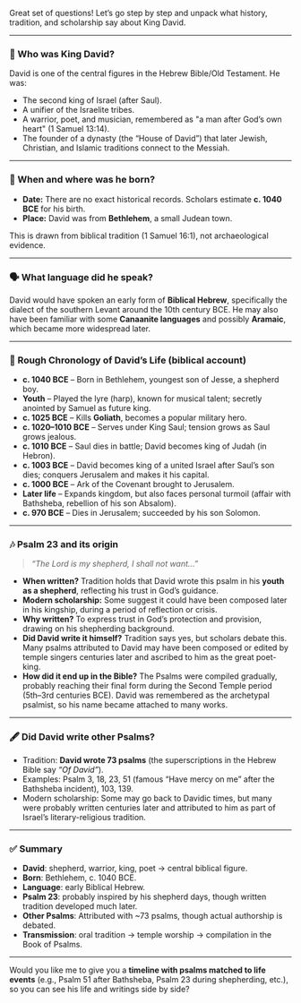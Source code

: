 Great set of questions! Let’s go step by step and unpack what history, tradition, and scholarship say about King David.

---

### 📖 Who was King David?

David is one of the central figures in the Hebrew Bible/Old Testament. He was:

* The second king of Israel (after Saul).
* A unifier of the Israelite tribes.
* A warrior, poet, and musician, remembered as "a man after God’s own heart" (1 Samuel 13:14).
* The founder of a dynasty (the “House of David”) that later Jewish, Christian, and Islamic traditions connect to the Messiah.

---

### 📅 When and where was he born?

* **Date:** There are no exact historical records. Scholars estimate **c. 1040 BCE** for his birth.
* **Place:** David was from **Bethlehem**, a small Judean town.

This is drawn from biblical tradition (1 Samuel 16:1), not archaeological evidence.

---

### 🗣 What language did he speak?

David would have spoken an early form of **Biblical Hebrew**, specifically the dialect of the southern Levant around the 10th century BCE.
He may also have been familiar with some **Canaanite languages** and possibly **Aramaic**, which became more widespread later.

---

### 📜 Rough Chronology of David’s Life (biblical account)

* **c. 1040 BCE** – Born in Bethlehem, youngest son of Jesse, a shepherd boy.
* **Youth** – Played the lyre (harp), known for musical talent; secretly anointed by Samuel as future king.
* **c. 1025 BCE** – Kills **Goliath**, becomes a popular military hero.
* **c. 1020–1010 BCE** – Serves under King Saul; tension grows as Saul grows jealous.
* **c. 1010 BCE** – Saul dies in battle; David becomes king of Judah (in Hebron).
* **c. 1003 BCE** – David becomes king of a united Israel after Saul’s son dies; conquers Jerusalem and makes it his capital.
* **c. 1000 BCE** – Ark of the Covenant brought to Jerusalem.
* **Later life** – Expands kingdom, but also faces personal turmoil (affair with Bathsheba, rebellion of his son Absalom).
* **c. 970 BCE** – Dies in Jerusalem; succeeded by his son Solomon.

---

### 🎶 Psalm 23 and its origin

> *“The Lord is my shepherd, I shall not want...”*

* **When written?** Tradition holds that David wrote this psalm in his **youth as a shepherd**, reflecting his trust in God’s guidance.
* **Modern scholarship:** Some suggest it could have been composed later in his kingship, during a period of reflection or crisis.
* **Why written?** To express trust in God’s protection and provision, drawing on his shepherding background.
* **Did David write it himself?** Tradition says yes, but scholars debate this. Many psalms attributed to David may have been composed or edited by temple singers centuries later and ascribed to him as the great poet-king.
* **How did it end up in the Bible?** The Psalms were compiled gradually, probably reaching their final form during the Second Temple period (5th–3rd centuries BCE). David was remembered as the archetypal psalmist, so his name became attached to many works.

---

### 🖋 Did David write other Psalms?

* Tradition: **David wrote 73 psalms** (the superscriptions in the Hebrew Bible say *“Of David”*).
* Examples: Psalm 3, 18, 23, 51 (famous “Have mercy on me” after the Bathsheba incident), 103, 139.
* Modern scholarship: Some may go back to Davidic times, but many were probably written centuries later and attributed to him as part of Israel’s literary-religious tradition.

---

### ✅ Summary

* **David**: shepherd, warrior, king, poet → central biblical figure.
* **Born**: Bethlehem, c. 1040 BCE.
* **Language**: early Biblical Hebrew.
* **Psalm 23**: probably inspired by his shepherd days, though written tradition developed much later.
* **Other Psalms**: Attributed with \~73 psalms, though actual authorship is debated.
* **Transmission**: oral tradition → temple worship → compilation in the Book of Psalms.

---

Would you like me to give you a **timeline with psalms matched to life events** (e.g., Psalm 51 after Bathsheba, Psalm 23 during shepherding, etc.), so you can see his life and writings side by side?
